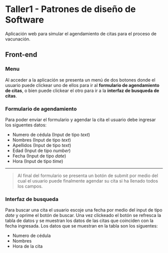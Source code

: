 # Taller1 - Patrones de diseño de Software
Aplicación web para simular el agendamiento de citas para el proceso de vacunación.
## Front-end
### Menu
Al acceder a la aplicación se presenta un menú de dos botones donde el usuario puede clickear uno de ellos para ir al **formulario de agendamiento de citas**, o bien puede clickear el otro para ir a la **interfaz de busqueda de citas**.
### Formulario de agendamiento
Para poder enviar el formulario y agendar la cita el usuario debe ingresar los siguentes datos:
* Numero de cédula (Input de tipo *text*)
* Nombres (Input de tipo *text*)
* Apellidos (Input de tipo *text*)
* Edad (Input de tipo *number*)
* Fecha (Input de tipo *date*)
* Hora (Input de tipo *time*)
---
> Al final del formulario se presenta un botón de submit por medio del cual el usuario puede finalmente agendar su cita si ha llenado todos los campos.
### Interfaz de busqueda
Para buscar una cita el usuario escoje una fecha por medio del input de tipo *date* y oprime el botón de buscar. Una vez clickeado el botón se refresca la tabla de datos y se muestran los datos de las citas que coinciden con la fecha ingresada. Los datos que se muestran en la tabla son los siguentes:
* Numero de cédula
* Nombres
* Hora de la cita
